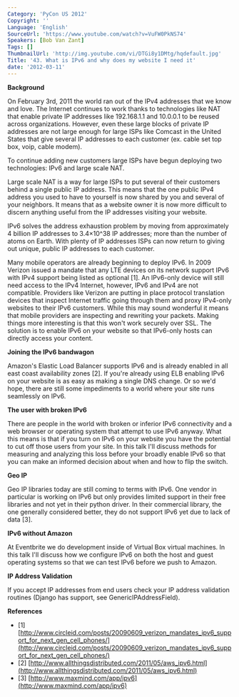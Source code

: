 ```yaml
---
Category: 'PyCon US 2012'
Copyright: ''
Language: 'English'
SourceUrl: 'https://www.youtube.com/watch?v=VuFW0PkNS74'
Speakers: [Bob Van Zant]
Tags: []
ThumbnailUrl: 'http://img.youtube.com/vi/DTGi8y1DMtg/hqdefault.jpg'
Title: '43. What is IPv6 and why does my website I need it'
date: '2012-03-11'
---
```

**Background**

On February 3rd, 2011 the world ran out of the IPv4 addresses that we know and
love. The Internet continues to work thanks to technologies like NAT that
enable private IP addresses like 192.168.1.1 and 10.0.0.1 to be reused across
organizations. However, even these large blocks of private IP addresses are
not large enough for large ISPs like Comcast in the United States that give
several IP addresses to each customer (ex. cable set top box, voip, cable
modem).

To continue adding new customers large ISPs have begun deploying two
technologies: IPv6 and large scale NAT.

Large scale NAT is a way for large ISPs to put several of their customers
behind a single public IP address. This means that the one public IPv4 address
you used to have to yourself is now shared by you and several of your
neighbors. It means that as a website owner it is now more difficult to
discern anything useful from the IP addresses visiting your website.

IPv6 solves the address exhaustion problem by moving from approximately 4
billion IP addresses to 3.4×10^38 IP addresses; more than the number of atoms
on Earth. With plenty of IP addresses ISPs can now return to giving out
unique, public IP addresses to each customer.

Many mobile operators are already beginning to deploy IPv6. In 2009 Verizon
issued a mandate that any LTE devices on its network support IPv6 with IPv4
support being listed as optional [1]. An IPv6-only device will still need
access to the IPv4 Internet, however, IPv6 and IPv4 are not compatible.
Providers like Verizon are putting in place protocol translation devices that
inspect Internet traffic going through them and proxy IPv4-only websites to
their IPv6 customers. While this may sound wonderful it means that mobile
providers are inspecting and rewriting your packets. Making things more
interesting is that this won't work securely over SSL. The solution is to
enable IPv6 on your website so that IPv6-only hosts can directly access your
content.

**Joining the IPv6 bandwagon**

Amazon's Elastic Load Balancer supports IPv6 and is already enabled in all
east coast availability zones [2]. If you're already using ELB enabling IPv6
on your website is as easy as making a single DNS change. Or so we'd hope,
there are still some impediments to a world where your site runs seamlessly on
IPv6.

**The user with broken IPv6**

There are people in the world with broken or inferior IPv6 connectivity and a
web browser or operating system that attempt to use IPv6 anyway. What this
means is that if you turn on IPv6 on your website you have the potential to
cut off those users from your site. In this talk I'll discuss methods for
measuring and analyzing this loss before your broadly enable IPv6 so that you
can make an informed decision about when and how to flip the switch.

**Geo IP**

Geo IP libraries today are still coming to terms with IPv6. One vendor in
particular is working on IPv6 but only provides limited support in their free
libraries and not yet in their python driver. In their commercial library, the
one generally considered better, they do not support IPv6 yet due to lack of
data [3].

**IPv6 without Amazon**

At Eventbrite we do development inside of Virtual Box virtual machines. In
this talk I'll discuss how we configure IPv6 on both the host and guest
operating systems so that we can test IPv6 before we push to Amazon.

**IP Address Validation**

If you accept IP addresses from end users check your IP address validation
routines (Django has support, see GenericIPAddressField).

**References**

  * [1] [http://www.circleid.com/posts/20090609_verizon_mandates_ipv6_support_for_next_gen_cell_phones/](http://www.circleid.com/posts/20090609_verizon_mandates_ipv6_support_for_next_gen_cell_phones/)
  * [2] [http://www.allthingsdistributed.com/2011/05/aws_ipv6.html](http://www.allthingsdistributed.com/2011/05/aws_ipv6.html)
  * [3] [http://www.maxmind.com/app/ipv6](http://www.maxmind.com/app/ipv6)


